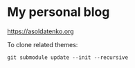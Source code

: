 # My personal blog

https://asoldatenko.org


To clone related themes:
```
git submodule update --init --recursive
```
